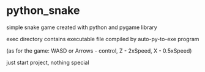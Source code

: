 # python_snake
simple snake game created with python and pygame library

exec directory contains executable file compiled by auto-py-to-exe program

(as for the game: WASD or Arrows - control, Z - 2xSpeed, X - 0.5xSpeed)

just start project, nothing special
